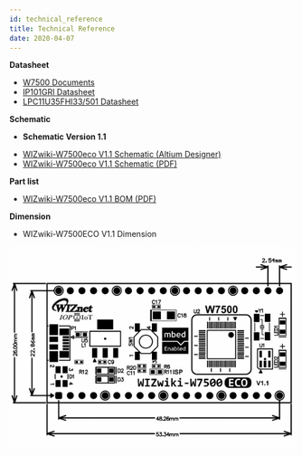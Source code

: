 ```yaml
---
id: technical_reference
title: Technical Reference
date: 2020-04-07
---
```


**Datasheet**

   * [W7500 Documents](../../iMCU/W7500/Documents.md)
   * [IP101GRI Datasheet](/img/products/wizwiki-w7500eco/IP101G_DS_R01_20121224.pdf)
   * [LPC11U35FHI33/501 Datasheet](/img/products/wizwiki-w7500eco/LPC11U3X.pdf)

**Schematic**

  - **Schematic Version 1.1**

<!-- end list -->

   * [WIZwiki-W7500eco V1.1 Schematic (Altium Designer)]()
   * [WIZwiki-W7500eco V1.1 Schematic (PDF)](/img/products/wizwiki-w7500eco/wizwiki-w7500eco.pdf)

**Part list**

   * [WIZwiki-W7500eco V1.1 BOM (PDF)](/img/products/wizwiki-w7500eco/wizwiki_w7500eco_v1.1_partlist.pdf)

**Dimension**

   * WIZwiki-W7500ECO V1.1 Dimension

![WIZwiki-W7500ECO Dimension](/img/products/wizwiki-w7500eco/wizwiki_w7500_eco_v1.1_dim_01.png)
